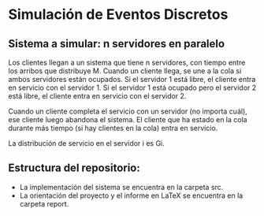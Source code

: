 # Simulación de Eventos Discretos

## Sistema a simular: n servidores en paralelo

Los clientes llegan a un sistema que tiene n servidores, con tiempo entre los arribos que distribuye M. Cuando un cliente llega, se une a la cola si ambos servidores están ocupados. Si el servidor 1 está libre, el cliente entra en servicio con el servidor 1. Si el servidor 1 está ocupado pero el servidor 2 está libre, el cliente entra en servicio con el servidor 2.

Cuando un cliente completa el servicio con un servidor (no importa cuál), ese cliente luego abandona el sistema. El cliente que ha estado en la cola durante más tiempo (si hay clientes en la cola) entra en servicio.

La distribución de servicio en el servidor i es Gi.

## Estructura del repositorio:

* La implementación del sistema se encuentra en la carpeta src.
* La orientación del proyecto y el informe en LaTeX se encuentra en la carpeta report.
